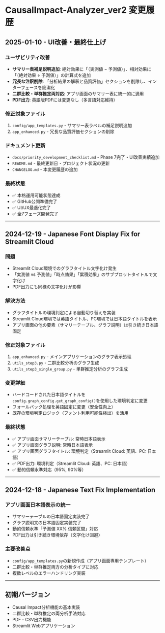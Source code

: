 # CausalImpact-Analyzer_ver2 変更履歴

## 2025-01-10 - UI改善・最終仕上げ

### ユーザビリティ改善
- **サマリー表補足説明追加**: 絶対効果に「（実測値 − 予測値）」、相対効果に「（絶対効果 ÷ 予測値）」の計算式を追加
- **冗長な注釈削除**: 「分析結果の解釈と品質評価」セクションを削除し、インターフェースを簡潔化
- **二群比較・単群推定両対応**: アプリ画面のサマリー表に統一的に適用
- **PDF出力**: 英語版PDFには変更なし（多言語対応維持）

### 修正対象ファイル
1. `config/app_templates.py` - サマリー表ラベルの補足説明追加
2. `app_enhanced.py` - 冗長な品質評価セクションの削除

### ドキュメント更新
- `docs/priority_development_checklist.md` - Phase 7完了・UI改善実績追加
- `README.md` - 最終更新日・プロジェクト状況の更新
- `CHANGELOG.md` - 本変更履歴の追加

### 最終状態
- ✅ 本格運用可能状態達成
- ✅ GitHub公開準備完了
- ✅ UI/UX最適化完了
- ✅ 全7フェーズ開発完了

---

## 2024-12-19 - Japanese Font Display Fix for Streamlit Cloud

### 問題
- Streamlit Cloud環境でのグラフタイトル文字化け発生
- 「実測値 vs 予測値」「時点効果」「累積効果」のサブプロットタイトルで文字化け
- PDF出力にも同様の文字化けが影響

### 解決方法
- グラフタイトルの環境判定による自動切り替えを実装
- Streamlit Cloud環境では英語タイトル、PC環境では日本語タイトルを表示
- アプリ画面の他の要素（サマリーテーブル、グラフ説明）は引き続き日本語固定

### 修正対象ファイル
1. `app_enhanced.py` - メインアプリケーションのグラフ表示処理
2. `utils_step3.py` - 二群比較分析のグラフ生成
3. `utils_step3_single_group.py` - 単群推定分析のグラフ生成

### 変更詳細
- ハードコードされた日本語タイトルを`config.graph_config.get_graph_config()`を使用した環境判定に変更
- フォールバック処理を英語固定に変更（安全性向上）
- 既存の環境判定ロジック（フォント利用可能性検出）を活用

### 最終状態
- ✅ アプリ画面サマリーテーブル: 常時日本語表示
- ✅ アプリ画面グラフ説明: 常時日本語表示  
- ✅ アプリ画面グラフタイトル: 環境判定（Streamlit Cloud: 英語、PC: 日本語）
- ✅ PDF出力: 環境判定（Streamlit Cloud: 英語、PC: 日本語）
- ✅ 動的信頼水準対応（95%, 90%等）

---

## 2024-12-18 - Japanese Text Fix Implementation

### アプリ画面日本語表示の統一
- サマリーテーブルの日本語固定実装完了
- グラフ説明文の日本語固定実装完了
- 動的信頼水準「予測値 XX% 信頼区間」対応
- PDF出力は引き続き環境依存（文字化け回避）

### 主要改善点
- `config/app_templates.py`の新規作成（アプリ画面専用テンプレート）
- 二群比較・単群推定両方の分析タイプに対応
- 複数レベルのエラーハンドリング実装

---

## 初期バージョン
- Causal Impact分析機能の基本実装
- 二群比較・単群推定の両分析手法対応
- PDF・CSV出力機能
- Streamlit Webアプリケーション 